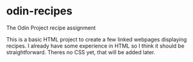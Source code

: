 # odin-recipes
The Odin Project recipe assignment

This is a basic HTML project to create a few linked webpages
displaying recipes.
I already have some experience in HTML so I think it should
be straightforward. Theres no CSS yet, that will be added later.
